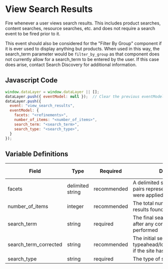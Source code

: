# View Search Results

Fire whenever a user views search results. This includes product searches, content searches, resource searches, etc. and does not require a search event to be fired prior to it.

This event should also be considered for the "Filter By Group" component if it is ever used to display anything but products. When used in this way, the search_term parameter would be `filter_by_group` as that component does not currently allow for a search_term to be entered by the user. If this case does arise, contact Search Discovery for additional information.
## Javascript Code

```js
window.dataLayer = window.dataLayer || [];
dataLayer.push({ eventModel: null });  // Clear the previous eventModel object.
dataLayer.push({
  event: "view_search_results",
  eventModel: {
    facets: "<refinements>",
    number_of_items: "<number_of_items>",
    search_term: "<search_term>",
    search_type: "<search_type>",
  }
});
```

## Variable Definitions

|Field|Type|Required|Description|Example|Pattern|Min Length|Max Length|Minimum|Maximum|Multiple Of|
| --- | --- | --- | --- | --- | --- | --- | --- | --- | --- | --- |
|facets|delimited string|recommended|A delimited string of key/value pairs representing the facets that were applied to this search|category:breakfast\~section:beverages|
|number_of_items|integer|recommended|The total number of search results found|324|
|search_term|string|required|The final search term submitted after any correction has been performed|eat more chicken|
|search_term_corrected|string|recommended|The initial search term before typeahead/lookahead/suggestion, if the site has those features.|eat mor chikin|
|search_type|string|required|The type of search performed|site,product,article|
